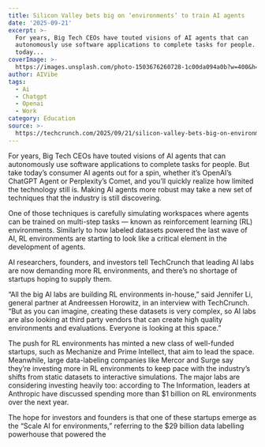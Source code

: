 ```yaml
---
title: Silicon Valley bets big on ‘environments’ to train AI agents
date: '2025-09-21'
excerpt: >-
  For years, Big Tech CEOs have touted visions of AI agents that can
  autonomously use software applications to complete tasks for people. But take
  today...
coverImage: >-
  https://images.unsplash.com/photo-1503676260728-1c00da094a0b?w=400&h=200&fit=crop&auto=format
author: AIVibe
tags:
  - Ai
  - Chatgpt
  - Openai
  - Work
category: Education
source: >-
  https://techcrunch.com/2025/09/21/silicon-valley-bets-big-on-environments-to-train-ai-agents/
---
```

For years, Big Tech CEOs have touted visions of AI agents that can autonomously use software applications to complete tasks for people. But take today’s consumer AI agents out for a spin, whether it’s OpenAI’s ChatGPT Agent or Perplexity’s Comet, and you’ll quickly realize how limited the technology still is. Making AI agents more robust may take a new set of techniques that the industry is still discovering.

One of those techniques is carefully simulating workspaces where agents can be trained on multi-step tasks — known as reinforcement learning (RL) environments. Similarly to how labeled datasets powered the last wave of AI, RL environments are starting to look like a critical element in the development of agents.


	
	




	
	



AI researchers, founders, and investors tell TechCrunch that leading AI labs are now demanding more RL environments, and there’s no shortage of startups hoping to supply them.

“All the big AI labs are building RL environments in-house,” said Jennifer Li, general partner at Andreessen Horowitz, in an interview with TechCrunch. “But as you can imagine, creating these datasets is very complex, so AI labs are also looking at third party vendors that can create high quality environments and evaluations. Everyone is looking at this space.”

The push for RL environments has minted a new class of well-funded startups, such as Mechanize and Prime Intellect, that aim to lead the space. Meanwhile, large data-labeling companies like Mercor and Surge say they’re investing more in RL environments to keep pace with the industry’s shifts from static datasets to interactive simulations. The major labs are considering investing heavily too: according to The Information, leaders at Anthropic have discussed spending more than $1 billion on RL environments over the next year.

The hope for investors and founders is that one of these startups emerge as the “Scale AI for environments,” referring to the $29 billion data labelling powerhouse that powered the 

